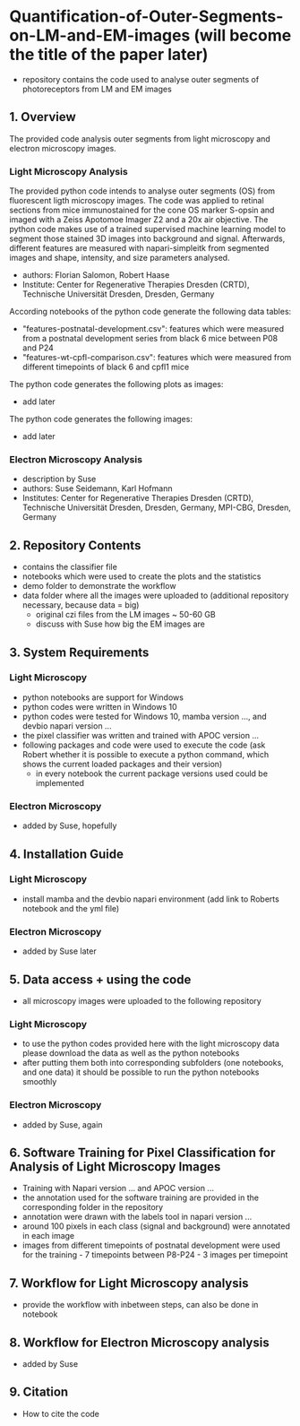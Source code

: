 # Quantification-of-Outer-Segments-on-LM-and-EM-images (will become the title of the paper later)
- repository contains the code used to analyse outer segments of photoreceptors from LM and EM images

## 1. Overview
The provided code analysis outer segments from light microscopy and electron microscopy images. 

### Light Microscopy Analysis
The provided python code intends to analyse outer segments (OS) from fluorescent ligth microscopy images. The code was applied to retinal sections from mice immunostained for the cone OS marker S-opsin and imaged with a Zeiss Apotomoe Imager Z2 and a 20x air objective. The python code makes use of a trained supervised machine learning model to segment those stained 3D images into background and signal. Afterwards, different features are measured with napari-simpleitk from segmented images and shape, intensity, and size parameters analysed.

- authors: Florian Salomon, Robert Haase
- Institute: Center for Regenerative Therapies Dresden (CRTD), Technische Universität Dresden, Dresden, Germany

According notebooks of the python code generate the following data tables:

- "features-postnatal-development.csv": features which were measured from a postnatal development series from black 6 mice between P08 and P24
- "features-wt-cpfl-comparison.csv": features which were measured from different timepoints of black 6 and cpfl1 mice

The python code generates the following plots as images:

- add later

The python code generates the following images:

- add later

### Electron Microscopy Analysis
- description by Suse
- authors: Suse Seidemann, Karl Hofmann
- Institutes: Center for Regenerative Therapies Dresden (CRTD), Technische Universität Dresden, Dresden, Germany, MPI-CBG, Dresden, Germany

## 2. Repository Contents
- contains the classifier file
- notebooks which were used to create the plots and the statistics
- demo folder to demonstrate the workflow
- data folder where all the images were uploaded to (additional repository necessary, because data = big)
    - original czi files from the LM images ~ 50-60 GB
    - discuss with Suse how big the EM images are

## 3. System Requirements

### Light Microscopy 
- python notebooks are support for Windows
- python codes were written in Windows 10
- python codes were tested for Windows 10, mamba version ..., and devbio napari version ...
- the pixel classifier was written and trained with APOC version ...
- following packages and code were used to execute the code (ask Robert whether it is possible to execute a python command, which shows the current loaded packages and their version)
    - in every notebook the current package versions used could be implemented

### Electron Microscopy
- added by Suse, hopefully

## 4. Installation Guide

### Light Microscopy
- install mamba and the devbio napari environment (add link to Roberts notebook and the yml file)

### Electron Microscopy
- added by Suse later

## 5. Data access + using the code
- all microscopy images were uploaded to the following repository

### Light Microscopy
- to use the python codes provided here with the light microscopy data please download the data as well as the python notebooks
- after putting them both into corresponding subfolders (one notebooks, and one data) it should be possible to run the python notebooks smoothly

### Electron Microscopy
- added by Suse, again

## 6. Software Training for Pixel Classification for Analysis of Light Microscopy Images
- Training with Napari version ... and APOC version ...
- the annotation used for the software training are provided in the corresponding folder in the repository 
- annotation were drawn with the labels tool in napari version ...
- around 100 pixels in each class (signal and background) were annotated in each image
- images from different timepoints of postnatal development were used for the training
      - 7 timepoints between P8-P24
      - 3 images per timepoint

## 7. Workflow for Light Microscopy analysis
- provide the workflow with inbetween steps, can also be done in notebook

## 8. Workflow for Electron Microscopy analysis
- added by Suse

## 9. Citation
- How to cite the code
